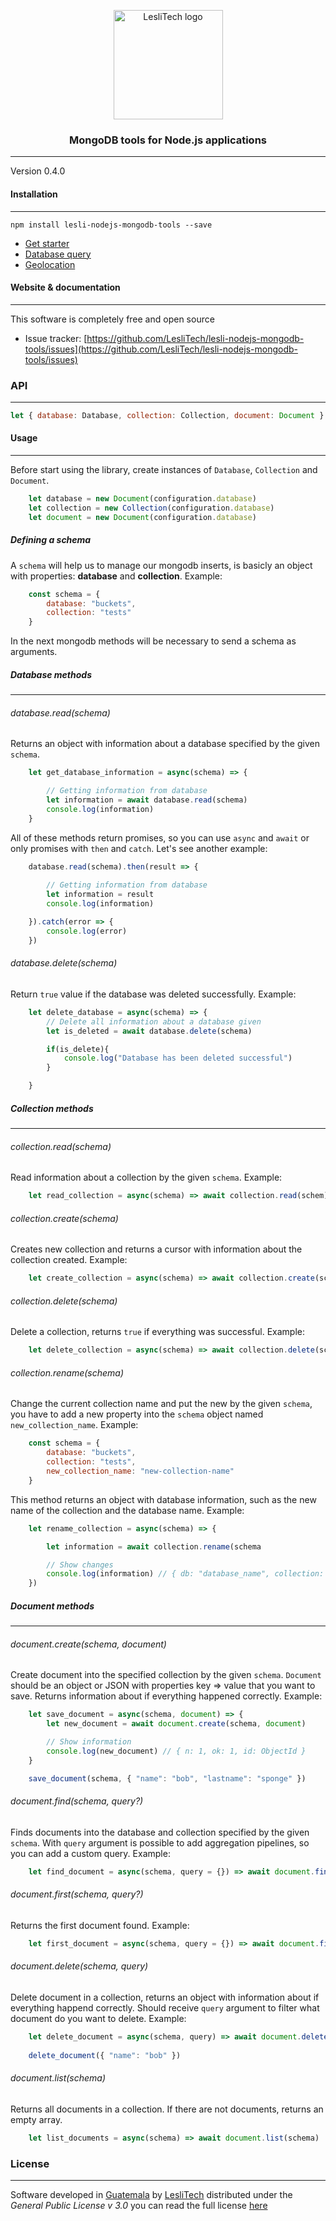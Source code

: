 <p align="center">
    <img width="175" alt="LesliTech logo" src="https://cdn.lesli.tech/leslitech/brand/leslitech-logo.svg" />
</p>

<h3 align="center">MongoDB tools for Node.js applications</h3>

<hr/>

Version 0.4.0 



#### Installation
--------
```
npm install lesli-nodejs-mongodb-tools --save  
```



* [Get starter](./docs/get-starter.md)
* [Database query](./docs/database-query.md)
* [Geolocation](./docs/geolocation.md)



#### Website & documentation
-------

This software is completely free and open source

* Issue tracker: [https://github.com/LesliTech/lesli-nodejs-mongodb-tools/issues](https://github.com/LesliTech/lesli-nodejs-mongodb-tools/issues)



### API
------
```js
let { database: Database, collection: Collection, document: Document } = require("lesli-nodejs-mongodb-tools")
```



#### Usage
------
Before start using the library, create instances of `Database`, `Collection` and `Document`.
```js
    let database = new Document(configuration.database)
    let collection = new Collection(configuration.database)
    let document = new Document(configuration.database)
```

##### Defining a schema
A `schema` will help us to manage our mongodb inserts, is basicly an object with properties: **database** and **collection**.
Example:

```js
    const schema = {
        database: "buckets",
        collection: "tests"
    }
```

In the next mongodb methods will be necessary to send a schema as arguments.

##### Database methods
------
###### database.read(schema)
Returns an object with information about a database specified by the given `schema`.

```js
    let get_database_information = async(schema) => {

        // Getting information from database
        let information = await database.read(schema)
        console.log(information)
    }
```

All of these methods return promises, so you can use `async` and `await` or only promises with `then` and `catch`.
Let's see another example:

```js
    database.read(schema).then(result => {
        
        // Getting information from database
        let information = result
        console.log(information)

    }).catch(error => {
        console.log(error)
    })
```

###### database.delete(schema)
Return `true` value if the database was deleted successfully. 
Example:

```js
    let delete_database = async(schema) => {
        // Delete all information about a database given
        let is_deleted = await database.delete(schema)

        if(is_delete){
            console.log("Database has been deleted successful")
        }

    }

```



##### Collection methods
------
###### collection.read(schema)
Read information about a collection by the given `schema`.
Example:

```js
    let read_collection = async(schema) => await collection.read(schem)
```

###### collection.create(schema)
Creates new collection and returns a cursor with information about the collection created. 
Example:

```js
    let create_collection = async(schema) => await collection.create(schema)
```

###### collection.delete(schema)
Delete a collection, returns `true` if everything was successful.
Example:

```js
    let delete_collection = async(schema) => await collection.delete(schema)
```

###### collection.rename(schema)
Change the current collection name and put the new by the given `schema`, you have to add a new property into the `schema` object named `new_collection_name`.
Example:

```js
    const schema = {
        database: "buckets",
        collection: "tests",
        new_collection_name: "new-collection-name"
    }
```

This method returns an object with database information, such as the new name of the collection and the database name.
Example:

```js
    let rename_collection = async(schema) => {

        let information = await collection.rename(schema

        // Show changes
        console.log(information) // { db: "database_name", collection: "new_collection_name" }
    })
```



##### Document methods
------
###### document.create(schema, document)
Create document into the specified collection by the given `schema`. `Document` should be an object or JSON with properties key => value that you want to save. Returns information about if everything happened correctly.
Example:

```js
    let save_document = async(schema, document) => {
        let new_document = await document.create(schema, document)

        // Show information
        console.log(new_document) // { n: 1, ok: 1, id: ObjectId }
    }

    save_document(schema, { "name": "bob", "lastname": "sponge" })
```

###### document.find(schema, query?)
Finds documents into the database and collection specified by the given `schema`. With `query` argument is possible to add aggregation pipelines, so you can add a custom query.
Example: 

```js
    let find_document = async(schema, query = {}) => await document.find(schema, query)
```

###### document.first(schema, query?)
Returns the first document found.
Example:

```js
    let first_document = async(schema, query = {}) => await document.find(schema, query) // {}
```

###### document.delete(schema, query)
Delete document in a collection, returns an object with information about if everything happend correctly. Should receive `query` argument to filter what document do you want to delete.
Example:

```js
    let delete_document = async(schema, query) => await document.delete(schema, query)
    
    delete_document({ "name": "bob" })
```

###### document.list(schema)
Returns all documents in a collection. If there are not documents, returns an empty array.

```js
    let list_documents = async(schema) => await document.list(schema)
```



### License  
------
Software developed in [Guatemala](http://visitguatemala.com/) by [LesliTech](https://www.lesli.tech) distributed under the *General Public License v 3.0* you can read the full license [here](http://www.gnu.org/licenses/gpl-3.0.html)
